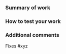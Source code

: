 ### Summary of work
<!---The changes you have made--->

### How to test your work
<!---This can be a link to the---> 

### Additional comments
<!---Anything else: e.g. was the estimate reasonable for this issue?---> 

Fixes #xyz
